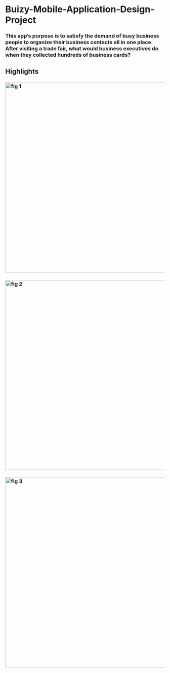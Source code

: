 # Buizy-Mobile-Application-Design-Project
### This app’s purpose is to satisfy the demand of busy business people to organize their business contacts all in one place.    After visiting a trade fair, what would business executives do when they collected hundreds of business cards? 

## Highlights
### <img width="602" alt="fig 1" src="https://user-images.githubusercontent.com/51097225/62388939-9ab12580-b52c-11e9-83c7-f0351dd1565d.png">
### <img width="600" alt="fig 2" src="https://user-images.githubusercontent.com/51097225/62388944-9c7ae900-b52c-11e9-92ea-76733ce5a733.png">
### <img width="601" alt="fig 3" src="https://user-images.githubusercontent.com/51097225/62388957-9dac1600-b52c-11e9-8660-98eb7239b9df.png">

